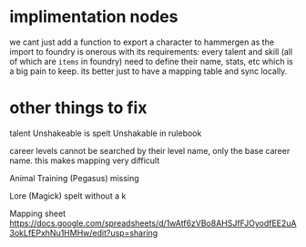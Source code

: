 # implimentation nodes
we cant just add a function to export a character to hammergen as the import to foundry is onerous with its requirements: every talent and skill (all of which are `items` in foundry) need to define their name, stats, etc which is a big pain to keep. its better just to have a mapping table and sync locally.



# other things to fix
talent Unshakeable is spelt Unshakable in rulebook

career levels cannot be searched by their level name, only the base career name. this makes mapping very difficult

Animal Training (Pegasus) missing 

Lore (Magick) spelt without a k


Mapping sheet
https://docs.google.com/spreadsheets/d/1wAtf6zVBo8AHSJfFJOyodfEE2uA3okLfEPxhNu1HMHw/edit?usp=sharing